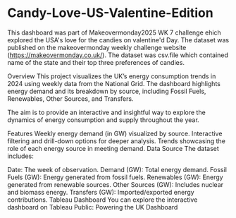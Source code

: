 # Candy-Love-US-Valentine-Edition
This dashboard was part of Makeovermonday2025 WK 7 challenge ehich explored the USA's love for the candies on valentine'd Day. The dataset was published on the makeovermonday weekly challenge website (https://makeovermonday.co.uk/). The dataset was csv.file which contained name of the state and their top three preferences of candies. 
 
Overview
This project visualizes the UK’s energy consumption trends in 2024 using weekly data from the National Grid. The dashboard highlights energy demand and its breakdown by source, including Fossil Fuels, Renewables, Other Sources, and Transfers.

The aim is to provide an interactive and insightful way to explore the dynamics of energy consumption and supply throughout the year.

Features
Weekly energy demand (in GW) visualized by source.
Interactive filtering and drill-down options for deeper analysis.
Trends showcasing the role of each energy source in meeting demand.
Data Source
The dataset includes:

Date: The week of observation.
Demand (GW): Total energy demand.
Fossil Fuels (GW): Energy generated from fossil fuels.
Renewables (GW): Energy generated from renewable sources.
Other Sources (GW): Includes nuclear and biomass energy.
Transfers (GW): Imported/exported energy contributions.
Tableau Dashboard
You can explore the interactive dashboard on Tableau Public: Powering the UK Dashboard
